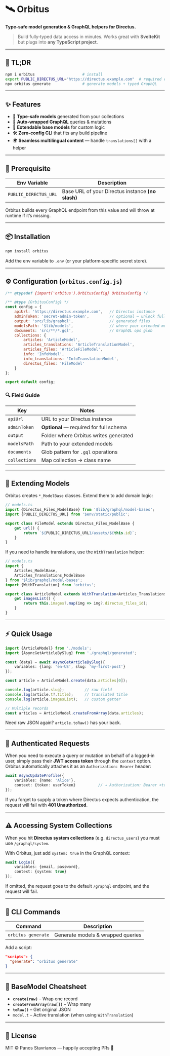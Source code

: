 # 🛰️ Orbitus

**Type‑safe model generation & GraphQL helpers for Directus.**

> Build fully‑typed data access in minutes. Works great with **SvelteKit** but plugs into **any TypeScript project**.

---

## 🚀 TL;DR

```bash
npm i orbitus                     # install
export PUBLIC_DIRECTUS_URL="https://directus.example.com"  # required env var
npx orbitus generate              # generate models + typed GraphQL
```

---

## ✨ Features

* 🧠 **Type‑safe models** generated from your collections
* 🔌 **Auto‑wrapped GraphQL** queries & mutations
* 🧱 **Extendable base models** for custom logic
* 🛠️ **Zero‑config CLI** that fits any build pipeline
* 🌍 **Seamless multilingual content** — handle `translations[]` with a helper

---

## 🔑 Prerequisite

| Env Variable          | Description                                       |
| --------------------- | ------------------------------------------------- |
| `PUBLIC_DIRECTUS_URL` | Base URL of your Directus instance **(no slash)** |

Orbitus builds every GraphQL endpoint from this value and will throw at runtime if it’s missing.

---

## 📦 Installation

```bash
npm install orbitus
```

Add the env variable to `.env` (or your platform‑specific secret store).

---

## ⚙️ Configuration (`orbitus.config.js`)

```javascript
/** @typedef {import('orbitus').OrbitusConfig} OrbitusConfig */

/** @type {OrbitusConfig} */
const config = {
    apiUrl: 'https://directus.example.com',   // Directus instance
    adminToken: 'secret-admin-token',         // optional — unlock full schema
    output: 'src/lib/graphql',                // generated files
    modelsPath: '$lib/models',                // where your extended models live
    documents: 'src/**/*.gql',                // GraphQL ops glob
    collections: {
        articles: 'ArticleModel',
        articles_translations: 'ArticleTranslationModel',
        articles_files: 'ArticleFileModel',
        info: 'InfoModel',
        info_translations: 'InfoTranslationModel',
        directus_files: 'FileModel'
    }
};

export default config;
```

### 🔍 Field Guide

| Key           | Notes                                   |
| ------------- | --------------------------------------- |
| `apiUrl`      | URL to your Directus instance           |
| `adminToken`  | **Optional** — required for full schema |
| `output`      | Folder where Orbitus writes generated   |
| `modelsPath`  | Path to your extended models            |
| `documents`   | Glob pattern for `.gql` operations      |
| `collections` | Map collection → class name             |

---

## 🧱 Extending Models

Orbitus creates `*_ModelBase` classes. Extend them to add domain logic:

```ts
// models.ts
import {Directus_Files_ModelBase} from '$lib/graphql/model-bases';
import {PUBLIC_DIRECTUS_URL} from '$env/static/public';

export class FileModel extends Directus_Files_ModelBase {
    get url() {
        return `${PUBLIC_DIRECTUS_URL}/assets/${this.id}`;
    }
}
```

If you need to handle translations, use the `WithTranslation` helper:

```ts
// models.ts
import {
    Articles_ModelBase,
    Articles_Translations_ModelBase
} from '$lib/graphql/model-bases';
import {WithTranslation} from 'orbitus';

export class ArticleModel extends WithTranslation<Articles_Translations_ModelBase>()(Articles_ModelBase) {
    get imagesList() {
        return this.images?.map(img => img?.directus_files_id);
    }
}
```

---

## ⚡ Quick Usage

```ts
import {ArticleModel} from './models';
import {AsyncGetArticleBySlug} from './graphql/generated';

const {data} = await AsyncGetArticleBySlug({
    variables: {lang: 'en-US', slug: 'my-first-post'}
});

const article = ArticleModel.create(data.articles[0]);

console.log(article.slug);         // raw field
console.log(article.t?.title);     // translated title
console.log(article.imagesList);   // custom getter

// Multiple records
const articles = ArticleModel.createFromArray(data.articles);
```

Need raw JSON again? `article.toRaw()` has your back.

---

## 🔐 Authenticated Requests

When you need to execute a query or mutation on behalf of a logged‑in user, simply pass their **JWT access token** through the `context` option. Orbitus automatically attaches it as an `Authorization: Bearer` header:

```ts
await AsyncUpdateProfile({
    variables: {name: 'Alice'},
    context: {token: userToken}          // → Authorization: Bearer <token>
});
```

If you forget to supply a token where Directus expects authentication, the request will fail with **401 Unauthorized**.

---

## ⚠️ Accessing System Collections

When you hit **Directus system collections** (e.g. `directus_users`) you must use `/graphql/system`.

With Orbitus, just add `system: true` in the GraphQL context:

```ts
await Login({
    variables: {email, password},
    context: {system: true}
});
```

If omitted, the request goes to the default `/graphql` endpoint, and the request will fail.

---

## 🧪 CLI Commands

| Command            | Description                       |
| ------------------ | --------------------------------- |
| `orbitus generate` | Generate models & wrapped queries |

Add a script:

```json
"scripts": {
  "generate": "orbitus generate"
}
```

---

## 🧩 BaseModel Cheatsheet

* **`create(raw)`** – Wrap one record
* **`createFromArray(raw[])`** – Wrap many
* **`toRaw()`** – Get original JSON
* `model.t` – Active translation (when using `WithTranslation`)

---

## 📜 License

MIT © Panos Stavrianos — happily accepting PRs 💜
